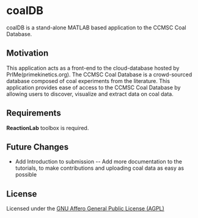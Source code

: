 # coalDB

coalDB is a stand-alone MATLAB based application to the CCMSC Coal Database.

## Motivation

This application acts as a front-end to the cloud-database hosted by PrIMe(primekinetics.org). The CCMSC Coal Database is a crowd-sourced database composed of coal experiments from the literature. This application provides ease of access to the CCMSC Coal Database by allowing users to discover, visualize and extract data on coal data.

## Requirements

**ReactionLab** toolbox is required. 

## Future Changes

* Add Introduction to submission -- Add more documentation to the tutorials, to make contributions and uploading coal data as easy as possible 

## License

Licensed under the [GNU Affero General Public License (AGPL)](LICENSE)
